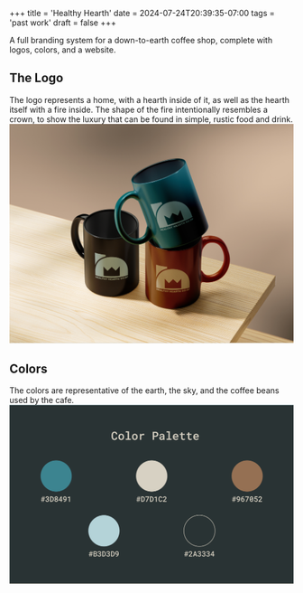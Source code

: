 +++
title = 'Healthy Hearth'
date = 2024-07-24T20:39:35-07:00
tags = 'past work'
draft = false
+++

A full branding system for a down-to-earth coffee shop, complete with logos, colors, and a website.

<!--more-->

## The Logo
The logo represents a home, with a hearth inside of it, as well as the hearth itself with a fire inside.
The shape of the fire intentionally resembles a crown, to show the luxury that can be found in simple, rustic food and drink.
![An image of multicolored coffee cups with the Healthy Hearth logo on them](Cups.jpg)

## Colors
The colors are representative of the earth, the sky, and the coffee beans used by the cafe. 
![The brand color palette displayed in circles](Colors.jpg)



